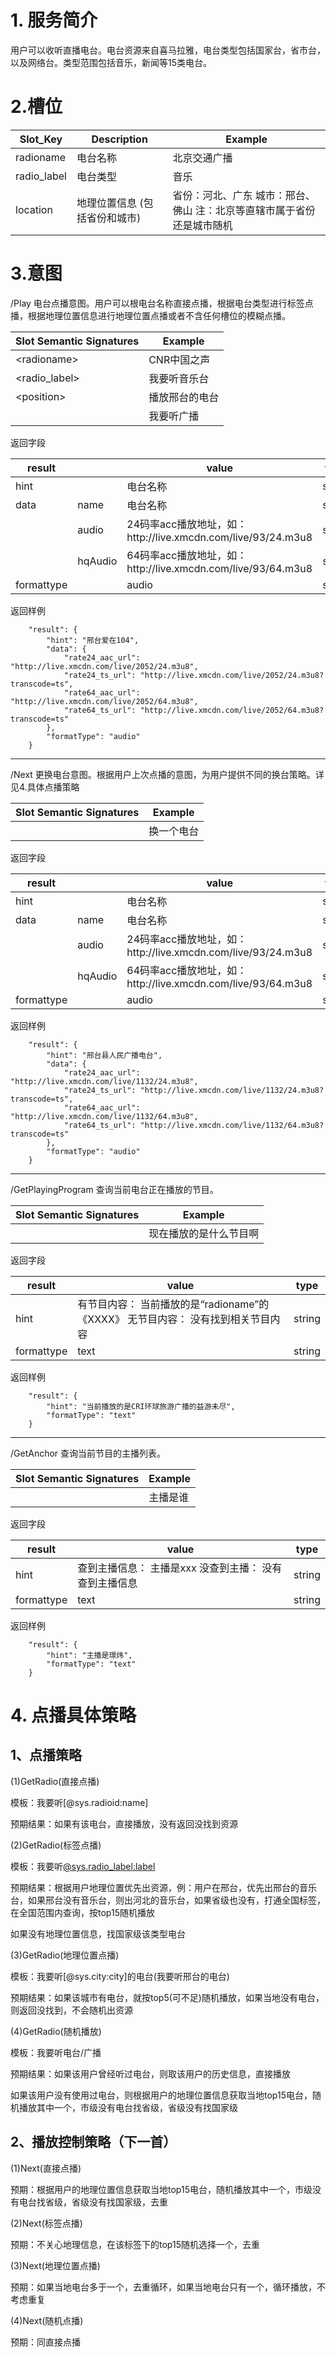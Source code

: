 # 1. 服务简介

用户可以收听直播电台。电台资源来自喜马拉雅，电台类型包括国家台，省市台，以及网络台。类型范围包括音乐，新闻等15类电台。

# 2.槽位

| **Slot\_Key** | **Description** | **Example** |
| --- | --- | --- |
| radioname | 电台名称 | 北京交通广播 |
| radio\_label | 电台类型 | 音乐 |
| location | 地理位置信息  \(包括省份和城市\) | 省份：河北、广东  城市：邢台、佛山 注：北京等直辖市属于省份还是城市随机 |

# 3.意图

\/Play
电台点播意图。用户可以根电台名称直接点播，根据电台类型进行标签点播，根据地理位置信息进行地理位置点播或者不含任何槽位的模糊点播。

| **Slot Semantic Signatures** | **Example** |
| --- | --- |
| &lt;radioname&gt; | CNR中国之声 |
| &lt;radio\_label&gt; | 我要听音乐台 |
| &lt;position&gt; | 播放邢台的电台 |
|  | 我要听广播 |

返回字段

| **result** |  | **value** | **type** |
| --- | --- | --- | --- |
| hint |  | 电台名称 | string |
| data | name | 电台名称 | string |
|  | audio | 24码率acc播放地址，如：http:\/\/live.xmcdn.com\/live\/93\/24.m3u8 | string |
|  | hqAudio | 64码率acc播放地址，如：http:\/\/live.xmcdn.com\/live\/93\/64.m3u8 | string |
| formattype |  | audio | string |

返回样例

```
    "result": {
        "hint": "邢台爱在104",
        "data": {
            "rate24_aac_url": "http://live.xmcdn.com/live/2052/24.m3u8",
            "rate24_ts_url": "http://live.xmcdn.com/live/2052/24.m3u8?transcode=ts",
            "rate64_aac_url": "http://live.xmcdn.com/live/2052/64.m3u8",
            "rate64_ts_url": "http://live.xmcdn.com/live/2052/64.m3u8?transcode=ts"
        },
        "formatType": "audio"
    }
```

---

\/Next
更换电台意图。根据用户上次点播的意图，为用户提供不同的换台策略。详见4.具体点播策略

| **Slot Semantic Signatures** | **Example** |
| --- | --- |
|  | 换一个电台 |

返回字段

| **result** |  | **value** | **type** |
| --- | --- | --- | --- |
| hint |  | 电台名称 | string |
| data | name | 电台名称 | string |
|  | audio | 24码率acc播放地址，如：http:\/\/live.xmcdn.com\/live\/93\/24.m3u8 | string |
|  | hqAudio | 64码率acc播放地址，如：http:\/\/live.xmcdn.com\/live\/93\/64.m3u8 | string |
| formattype |  | audio | string |



  返回样例

```
    "result": {
        "hint": "邢台县人民广播电台",
        "data": {
            "rate24_aac_url": "http://live.xmcdn.com/live/1132/24.m3u8",
            "rate24_ts_url": "http://live.xmcdn.com/live/1132/24.m3u8?transcode=ts",
            "rate64_aac_url": "http://live.xmcdn.com/live/1132/64.m3u8",
            "rate64_ts_url": "http://live.xmcdn.com/live/1132/64.m3u8?transcode=ts"
        },
        "formatType": "audio"
    }
```

---

\/GetPlayingProgram
查询当前电台正在播放的节目。

| **Slot Semantic Signatures** | **Example** |
| --- | --- |
|  | 现在播放的是什么节目啊 |

返回字段

| **result** | **value** | **type** |
| --- | --- | --- |
| hint | 有节目内容： 当前播放的是“radioname”的《XXXX》           无节目内容： 没有找到相关节目内容 | string |
| formattype | text | string |

返回样例

```
    "result": {
        "hint": "当前播放的是CRI环球旅游广播的益游未尽",
        "formatType": "text"
    }
```

---

\/GetAnchor
 查询当前节目的主播列表。

| **Slot Semantic Signatures** | **Example** |
| --- | --- |
|  | 主播是谁 |

返回字段

| **result** | **value** | **type** |
| --- | --- | --- |
| hint | 查到主播信息： 主播是xxx                                                 没查到主播： 没有查到主播信息 | string |
| formattype | text | string |

返回样例

```
    "result": {
        "hint": "主播是璟炜",
        "formatType": "text"
    }
```

# 4. 点播具体策略

## 1、点播策略

\(1\)GetRadio\(直接点播\)

模板：我要听\[@sys.radioid:name\]

预期结果：如果有该电台，直接播放，没有返回没找到资源

\(2\)GetRadio\(标签点播\)

模板：我要听[@sys.radio\_label:label](我要听音乐台)

预期结果：根据用户地理位置优先出资源，例：用户在邢台，优先出邢台的音乐台，如果邢台没有音乐台，则出河北的音乐台，如果省级也没有，打通全国标签，在全国范围内查询，按top15随机播放

如果没有地理位置信息，找国家级该类型电台

\(3\)GetRadio\(地理位置点播\)

模板：我要听\[@sys.city:city\]的电台\(我要听邢台的电台\)

预期结果：如果该城市有电台，就按top5\(可不足\)随机播放，如果当地没有电台，则返回没找到，不会随机出资源

\(4\)GetRadio\(随机播放\)

模板：我要听电台\/广播

预期结果：如果该用户曾经听过电台，则取该用户的历史信息，直接播放

如果该用户没有使用过电台，则根据用户的地理位置信息获取当地top15电台，随机播放其中一个，市级没有电台找省级，省级没有找国家级

## 2、播放控制策略（下一首）

\(1\)Next\(直接点播\)

预期：根据用户的地理位置信息获取当地top15电台，随机播放其中一个，市级没有电台找省级，省级没有找国家级，去重

\(2\)Next\(标签点播\)

预期：不关心地理信息，在该标签下的top15随机选择一个，去重

\(3\)Next\(地理位置点播\)

预期：如果当地电台多于一个，去重循环，如果当地电台只有一个，循环播放，不考虑重复

\(4\)Next\(随机点播\)

预期：同直接点播


